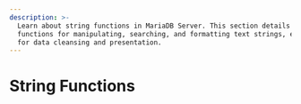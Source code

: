 ```yaml
---
description: >-
  Learn about string functions in MariaDB Server. This section details SQL
  functions for manipulating, searching, and formatting text strings, essential
  for data cleansing and presentation.
---
```


# String Functions


